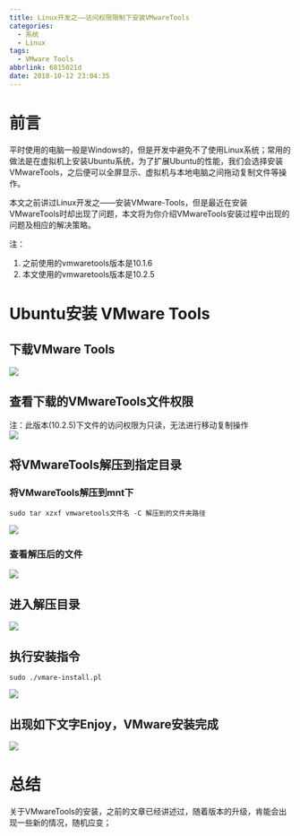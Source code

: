 ```yaml
---
title: Linux开发之——访问权限限制下安装VMwareTools
categories:
  - 系统
  - Linux
tags:
  - VMware Tools
abbrlink: 6815021d
date: 2018-10-12 23:04:35
---
```


# 前言
平时使用的电脑一般是Windows的，但是开发中避免不了使用Linux系统；常用的做法是在虚拟机上安装Ubuntu系统，为了扩展Ubuntu的性能，我们会选择安装VMwareTools，之后便可以全屏显示、虚拟机与本地电脑之间拖动复制文件等操作。    


本文之前讲过Linux开发之——安装VMware-Tools，但是最近在安装VMwareTools时却出现了问题，本文将为你介绍VMwareTools安装过程中出现的问题及相应的解决策略。
   
注：     
1.  之前使用的vmwaretools版本是10.1.6  
2. 本文使用的vmwaretools版本是10.2.5 


<!--more-->

# Ubuntu安装 VMware Tools
## 下载VMware Tools
![][1]  
## 查看下载的VMwareTools文件权限    
注：此版本(10.2.5)下文件的访问权限为只读，无法进行移动复制操作           
![][2]  

## 将VMwareTools解压到指定目录
### 将VMwareTools解压到mnt下

	sudo tar xzxf vmwaretools文件名 -C 解压到的文件夹路径    

![][3]  
   
### 查看解压后的文件
![][4]  
## 进入解压目录 
![][5] 
## 执行安装指令
	sudo ./vmare-install.pl     

![][6]  
## 出现如下文字Enjoy，VMware安装完成
![][7]  
    
# 总结
关于VMwareTools的安装，之前的文章已经讲述过，随着版本的升级，肯能会出现一些新的情况，随机应变；  
  
  
   


[1]: https://images.pgzxc.com/vm-tools-install.png
[2]: https://images.pgzxc.com/vmware-operate_authority.png
[3]: https://images.pgzxc.com/vmware-tar-xzvf.png
[4]: https://images.pgzxc.com/vmware-etc-file.png
[5]: https://images.pgzxc.com/vmware-install-into.png
[6]: https://images.pgzxc.com/vmware-install-cmd.png
[7]: https://images.pgzxc.com/vmware-enjoy.png